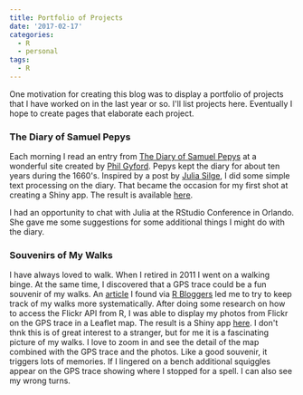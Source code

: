 ```yaml
---
title: Portfolio of Projects
date: '2017-02-17'
categories:
  - R
  - personal
tags:
  - R
---
```

<!--- created with this command:
# blogdown::new_post("Portfolio of Projects", categories = c("R", "personal"), tags = c("R"), rmd = FALSE)  --->
One motivation for creating this blog was to display a portfolio of projects that I have worked
on in the last year or so. I'll list projects here.
Eventually I hope to create pages that elaborate each project.

### The Diary of Samuel Pepys

Each morning I read an entry from
[The Diary of Samuel Pepys](http://www.pepysdiary.com/) at a wonderful
site created by [Phil Gyford](http://www.gyford.com/). Pepys kept the diary for about ten years during the 1660's.
Inspired by a post by 
[Julia Silge](http://juliasilge.com/blog/Life-Changing-Magic/), 
I did some simple
text processing on the diary. That became the
occasion for my first shot at creating a Shiny app.
The result is available [here](https://goldin.shinyapps.io/Search_Pepys/).

I had an opportunity to chat with Julia at the RStudio Conference in Orlando. She gave me some suggestions
for some additional things I might do with the diary.

### Souvenirs of My Walks
I have always loved to walk. When I retired in 2011 I went on a walking binge.
At the same time, I discovered that a GPS trace
could be a fun souvenir of my walks.
An [article](http://mhermans.net/hiking-gpx-r-leaflet.html) I found via [R Bloggers](https://www.r-bloggers.com/) led me
to try to keep track of my walks more systematically.
After doing some research on how to access the Flickr API from R,
I was able to display my photos from Flickr on the GPS trace in a Leaflet map.
The result is a Shiny app [here](https://goldin.shinyapps.io/Walks/).
I don't thnk this is of great interest to a stranger, but for me it is a fascinating
picture of my walks. I love to zoom in and see the detail of the map combined with the GPS trace and the photos.
Like a good souvenir, it triggers lots of memories. If I lingered on a bench additional squiggles appear
on the GPS trace showing where I stopped for a spell. I can also see my wrong turns.

